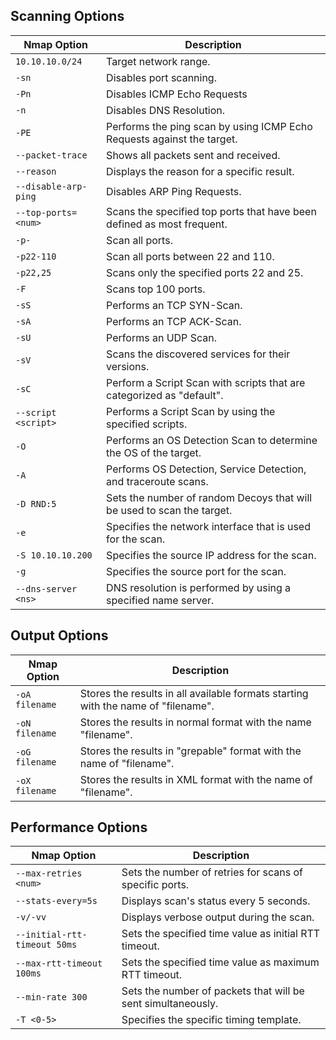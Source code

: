 <h2>Scanning Options</h2>
<div class="table-responsive"><table class="table table-striped text-left">
<thead>
<tr>
<th><strong>Nmap Option</strong></th>
<th><strong>Description</strong></th>
</tr>
</thead>
<tbody>
<tr>
<td><code>10.10.10.0/24</code></td>
<td>Target network range.</td>
</tr>
<tr>
<td><code>-sn</code></td>
<td>Disables port scanning.</td>
</tr>
<tr>
<td><code>-Pn</code></td>
<td>Disables ICMP Echo Requests</td>
</tr>
<tr>
<td><code>-n</code></td>
<td>Disables DNS Resolution.</td>
</tr>
<tr>
<td><code>-PE</code></td>
<td>Performs the ping scan by using ICMP Echo Requests against the target.</td>
</tr>
<tr>
<td><code>--packet-trace</code></td>
<td>Shows all packets sent and received.</td>
</tr>
<tr>
<td><code>--reason</code></td>
<td>Displays the reason for a specific result.</td>
</tr>
<tr>
<td><code>--disable-arp-ping</code></td>
<td>Disables ARP Ping Requests.</td>
</tr>
<tr>
<td><code>--top-ports=&lt;num&gt;</code></td>
<td>Scans the specified top ports that have been defined as most frequent.</td>
</tr>
<tr>
<td><code>-p-</code></td>
<td>Scan all ports.</td>
</tr>
<tr>
<td><code>-p22-110</code></td>
<td>Scan all ports between 22 and 110.</td>
</tr>
<tr>
<td><code>-p22,25</code></td>
<td>Scans only the specified ports 22 and 25.</td>
</tr>
<tr>
<td><code>-F</code></td>
<td>Scans top 100 ports.</td>
</tr>
<tr>
<td><code>-sS</code></td>
<td>Performs an TCP SYN-Scan.</td>
</tr>
<tr>
<td><code>-sA</code></td>
<td>Performs an TCP ACK-Scan.</td>
</tr>
<tr>
<td><code>-sU</code></td>
<td>Performs an UDP Scan.</td>
</tr>
<tr>
<td><code>-sV</code></td>
<td>Scans the discovered services for their versions.</td>
</tr>
<tr>
<td><code>-sC</code></td>
<td>Perform a Script Scan with scripts that are categorized as "default".</td>
</tr>
<tr>
<td><code>--script &lt;script&gt;</code></td>
<td>Performs a Script Scan by using the specified scripts.</td>
</tr>
<tr>
<td><code>-O</code></td>
<td>Performs an OS Detection Scan to determine the OS of the target.</td>
</tr>
<tr>
<td><code>-A</code></td>
<td>Performs OS Detection, Service Detection, and traceroute scans.</td>
</tr>
<tr>
<td><code>-D RND:5</code></td>
<td>Sets the number of random Decoys that will be used to scan the target.</td>
</tr>
<tr>
<td><code>-e</code></td>
<td>Specifies the network interface that is used for the scan.</td>
</tr>
<tr>
<td><code>-S 10.10.10.200</code></td>
<td>Specifies the source IP address for the scan.</td>
</tr>
<tr>
<td><code>-g</code></td>
<td>Specifies the source port for the scan.</td>
</tr>
<tr>
<td><code>--dns-server &lt;ns&gt;</code></td>
<td>DNS resolution is performed by using a specified name server.</td>
</tr>
</tbody>
</table></div>
<h2>Output Options</h2>
<div class="table-responsive"><table class="table table-striped text-left">
<thead>
<tr>
<th><strong>Nmap Option</strong></th>
<th><strong>Description</strong></th>
</tr>
</thead>
<tbody>
<tr>
<td><code>-oA filename</code></td>
<td>Stores the results in all available formats starting with the name of "filename".</td>
</tr>
<tr>
<td><code>-oN filename</code></td>
<td>Stores the results in normal format with the name "filename".</td>
</tr>
<tr>
<td><code>-oG filename</code></td>
<td>Stores the results in "grepable" format with the name of "filename".</td>
</tr>
<tr>
<td><code>-oX filename</code></td>
<td>Stores the results in XML format with the name of "filename".</td>
</tr>
</tbody>
</table></div>
<h2>Performance Options</h2>
<div class="table-responsive"><table class="table table-striped text-left">
<thead>
<tr>
<th><strong>Nmap Option</strong></th>
<th><strong>Description</strong></th>
</tr>
</thead>
<tbody>
<tr>
<td><code>--max-retries &lt;num&gt;</code></td>
<td>Sets the number of retries for scans of specific ports.</td>
</tr>
<tr>
<td><code>--stats-every=5s</code></td>
<td>Displays scan's status every 5 seconds.</td>
</tr>
<tr>
<td><code>-v/-vv</code></td>
<td>Displays verbose output during the scan.</td>
</tr>
<tr>
<td><code>--initial-rtt-timeout 50ms</code></td>
<td>Sets the specified time value as initial RTT timeout.</td>
</tr>
<tr>
<td><code>--max-rtt-timeout 100ms</code></td>
<td>Sets the specified time value as maximum RTT timeout.</td>
</tr>
<tr>
<td><code>--min-rate 300</code></td>
<td>Sets the number of packets that will be sent simultaneously.</td>
</tr>
<tr>
<td><code>-T &lt;0-5&gt;</code></td>
<td>Specifies the specific timing template.</td>
</tr>
</tbody>
</table></div>
</div>
